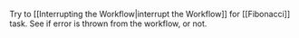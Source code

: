 Try to [[Interrupting the Workflow|interrupt the Workflow]] for [[Fibonacci]] task.
See if error is thrown from the workflow, or not.
